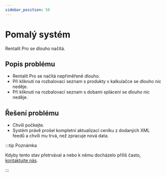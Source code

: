 ```yaml
---
sidebar_position: 50
---
```


# Pomalý systém

Rentalit Pro se dlouho načítá.

## Popis problému

- Rentalit Pro se načítá nepřiměřeně dlouho.
- Při kliknutí na rozbalovací seznam s produkty v kalkulačce se dlouho nic neděje.
- Při kliknutí na rozbalovací seznam s dobami splácení se dlouho nic neděje.

## Řešení problému

- Chvíli počkejte.
- Systém právě prošel kompletní aktualizací ceníku z dodaných XML feedů a chvíli mu trvá, než zpracuje nová data.

:::tip Poznámka

Kdyby tento stav přetrvával a nebo k němu docházelo příliš často, [kontaktujte nás](../kontakt).

:::
